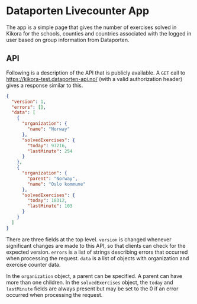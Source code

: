 # Dataporten Livecounter App

The app is a simple page that gives the number of exercises solved in Kikora for the schools, counties and countries associated with the logged in user based on group information from Dataporten.

## API

Following is a description of the API that is publicly available. A `GET` call to https://kikora-test.dataporten-api.no/ (with a valid authorization header) gives a response similar to this.

```json
{
  "version": 1,
  "errors": [],
  "data": [
    {
      "organization": {
        "name": "Norway"
      },
      "solvedExercises": {
        "today": 97216,
        "lastMinute": 254
      }
    },
    {
      "organization": {
        "parent": "Norway",
        "name": "Oslo kommune"
      },
      "solvedExercises": {
        "today": 18312,
        "lastMinute": 103
      }
    }
  ]
}
```

There are three fields at the top level. `version` is changed whenever significant changes are made to this API, so that clients can check for the expected version. `errors` is a list of strings describing errors that occurred when processing the request. `data` is a list of objects with organization and exercise counter data.

In the `organization` object, a parent can be specified. A parent can have more than one children. In the `solvedExercises` object, the `today` and `lastMinute` fields are always present but may be set to the 0 if an error occurred when processing the request.
